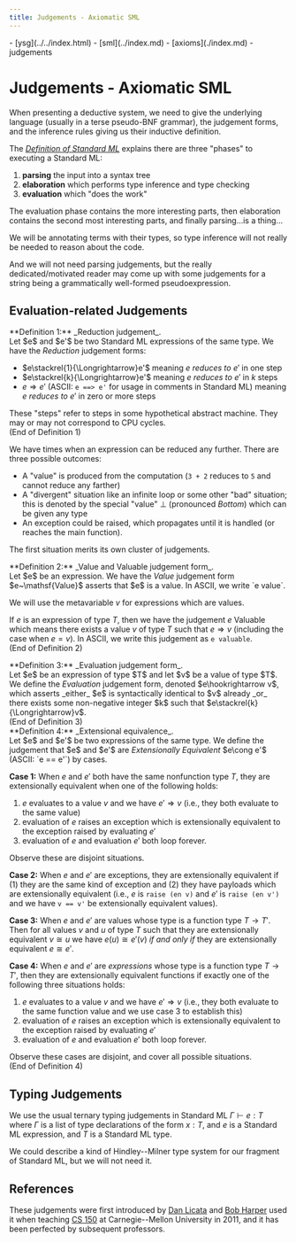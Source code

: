 ```yaml
---
title: Judgements - Axiomatic SML
---
```

<nav class="crumbs">
- [ysg](../../index.html)
- [sml](../index.md)
- [axioms](./index.md)
- judgements
</nav>

# Judgements - Axiomatic SML

When presenting a deductive system, we need to give the underlying
language (usually in a terse pseudo-BNF grammar), the judgement forms,
and the inference rules giving us their inductive definition.

The [<cite class="book">Definition of Standard ML</cite>](https://smlfamily.github.io/sml97-defn.pdf) explains there are three
"phases" to executing a Standard ML:
1. **parsing** the input into a syntax tree
2. **elaboration** which performs type inference and type checking
3. **evaluation** which "does the work"

The evaluation phase contains the more interesting parts, then
elaboration contains the second most interesting parts, and finally
parsing...is a thing...

We will be annotating terms with their types, so type inference will
not really be needed to reason about the code.

And we will not need parsing judgements, but the really
dedicated/motivated reader may come up with some judgements for a
string being a grammatically well-formed pseudoexpression.

## Evaluation-related Judgements

<div class="proclaim definition">
**Definition 1:** _Reduction judgement_.<br>
Let $e$ and $e'$ be two Standard ML expressions of the same type. We
have the <dfn>Reduction</dfn> judgement forms:

- $e\stackrel{1}{\Longrightarrow}e'$
  meaning $e$ _reduces to_ $e'$ in one step
- $e\stackrel{k}{\Longrightarrow}e'$ meaning $e$ _reduces to_ $e'$ in $k$ steps
- $e\Longrightarrow e'$ (ASCII: `e ==> e'` for usage in comments in
  Standard ML) meaning $e$ _reduces to_ $e'$ in zero or more steps

These "steps" refer to steps in some hypothetical abstract
machine. They may or may not correspond to CPU cycles.
<br>(End of Definition 1)
</div>

We have times when an expression can be reduced any further. There are
three possible outcomes:
- A "value" is produced from the computation (`3 + 2` reduces to `5`
  and cannot reduce any farther)
- A "divergent" situation like an infinite loop or some other "bad"
  situation; this is denoted by the special "value" $\bot$ (pronounced
  <dfn>Bottom</dfn>) which can be given any type
- An exception could be raised, which propagates until it is handled
  (or reaches the main function).

The first situation merits its own cluster of judgements.

<div class="proclaim definition">
**Definition 2:** _Value and Valuable judgement form_.<br>
Let $e$ be an expression. We have the <dfn>Value</dfn> judgement form
$e~\mathsf{Value}$ asserts that $e$ is a value. In ASCII, we write `e value`.

We will use the metavariable $v$ for expressions which are values.

If $e$ is an expression of type $T$, then we have the judgement
$e~\mathsf{Valuable}$ which means there exists a value $v$ of type $T$ such that
$e\Longrightarrow v$ (including the case when $e=v$).
In ASCII, we write this judgement as `e valuable`.
<br>(End of Definition 2)
</div>

<div class="proclaim definition">
**Definition 3:** _Evaluation judgement form_.<br>
Let $e$ be an expression of type $T$ and let $v$ be a value of type
$T$.
We define the <dfn>Evaluation</dfn> judgement form, denoted
$e\hookrightarrow v$, which asserts _either_ $e$ is syntactically
identical to $v$ already _or_ there exists some non-negative integer $k$ such that $e\stackrel{k}{\Longrightarrow}v$.
<br>(End of Definition 3)
</div>

<div class="proclaim definition">
**Definition 4:** _Extensional equivalence_.<br>
Let $e$ and $e'$ be two expressions of the same type.
We define the judgement that $e$ and $e'$ are 
<dfn>Extensionally Equivalent</dfn>
$e\cong e'$ (ASCII: `e == e'`)
by cases.

**Case 1:** When $e$ and $e'$ both have the same nonfunction type $T$,
they are extensionally equivalent when one of the following holds:
1. $e$ evaluates to a value $v$ and we have $e'\Longrightarrow v$
   (i.e., they both evaluate to the same value)
2. evaluation of $e$ raises an exception which is extensionally
   equivalent to the exception raised by evaluating $e'$
3. evaluation of $e$ and evaluation $e'$ both loop forever.

Observe these are disjoint situations.

**Case 2:** When $e$ and $e'$ are exceptions, they are extensionally
equivalent if (1) they are the same kind of exception and (2) they
have payloads which are extensionally equivalent (i.e., $e$ is `raise (en v)`
and $e'$ is `raise (en v')` and we have `v == v'` be extensionally
equivalent values).

**Case 3:** When $e$ and $e'$ are values whose type is a function type
$T\to T'$. Then for all values $v$ and $u$ of type $T$ such that they
are extensionally equivalent $v\cong u$ we have $e(u)\cong e'(v)$
_if and only if_ they are extensionally equivalent $e\cong e'$.

**Case 4:** When $e$ and $e'$ are _expressions_ whose type is a
function type $T\to T'$, then they are extensionally equivalent
functions if exactly one of the following three situations holds:

1. $e$ evaluates to a value $v$ and we have $e'\Longrightarrow v$
   (i.e., they both evaluate to the same function value and we use
   case 3 to establish this)
2. evaluation of $e$ raises an exception which is extensionally
   equivalent to the exception raised by evaluating $e'$
3. evaluation of $e$ and evaluation $e'$ both loop forever.

Observe these cases are disjoint, and cover all possible situations.
<br>(End of Definition 4)
</div>

## Typing Judgements

We use the usual ternary typing judgements in Standard ML
<span style="white-space: nowrap">$\Gamma\vdash e : T$</span> where
$\Gamma$ is a list of type declarations of the form
<span style="white-space: nowrap">$x : T$,</span> and $e$ is a Standard ML expression, and $T$ is a Standard ML
type.

We could describe a kind of Hindley--Milner type system for our
fragment of Standard ML, but we will not need it.

## References

These judgements were first introduced by [Dan Licata](https://dlicata.wescreates.wesleyan.edu/) and
[Bob Harper](https://www.cs.cmu.edu/~rwh/) used it when teaching 
[CS 150](http://www.cs.cmu.edu/~15150/) at Carnegie--Mellon University
in 2011,
and it has been perfected by subsequent professors.

